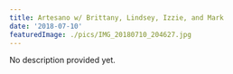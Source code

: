 ```yaml
---
title: Artesano w/ Brittany, Lindsey, Izzie, and Mark
date: '2018-07-10'
featuredImage: ./pics/IMG_20180710_204627.jpg
---
```


No description provided yet.
